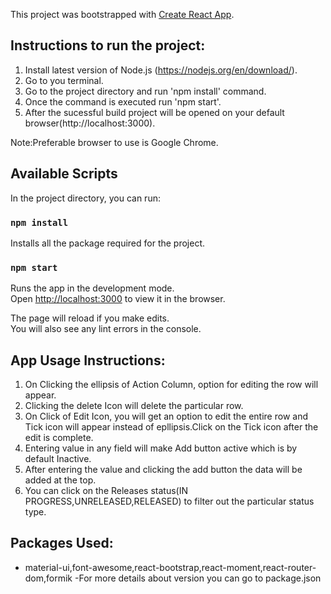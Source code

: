 This project was bootstrapped with [Create React App](https://github.com/facebook/create-react-app).

Instructions to run the project:
--------------------------------
1) Install latest version of Node.js (https://nodejs.org/en/download/).
2) Go to you terminal.
3) Go to the project directory and run  'npm install' command.
4) Once the command is executed run 'npm start'.
5) After the sucessful build project will be opened on your default browser(http://localhost:3000).


Note:Preferable browser to use is Google Chrome.

## Available Scripts

In the project directory, you can run:

### `npm install`
  Installs all the package required for the project.
  
### `npm start`

Runs the app in the development mode.<br>
Open [http://localhost:3000](http://localhost:3000) to view it in the browser.

The page will reload if you make edits.<br>
You will also see any lint errors in the console.

App Usage Instructions:
------------------

1) On Clicking the ellipsis of Action Column, option for editing the row will appear.
2) Clicking the delete Icon  will delete the  particular row.
3) On Click of Edit Icon, you will get an option to edit the entire row and Tick icon will 
    appear instead of epllipsis.Click on the Tick icon after the edit is complete.
4) Entering value in any field will make Add button active which is by default Inactive.
5) After entering the value and clicking the add button the data will be added at the top.
6) You can click on the Releases status(IN PROGRESS,UNRELEASED,RELEASED) to filter out the particular status type.


Packages Used:
--------------
- material-ui,font-awesome,react-bootstrap,react-moment,react-router-dom,formik
-For more details about version you can go to package.json







